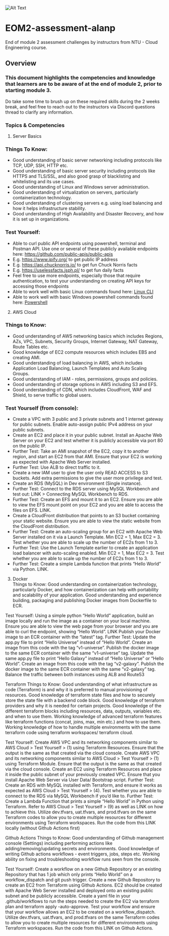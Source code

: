 ![Alt Text](https://github.com/lann87/cloud_infra_eng_ntu_coursework_alanp/blob/main/.misc/ntu_logo.png)  
# EOM2-assessment-alanp
End of module 2 assessment challenges by instructors from NTU - Cloud Engineering course.

## Overview  
### This document highlights the competencies and knowledge that learners are to be aware of at the end of module 2, prior to starting module 3.  

Do take some time to brush up on these required skills during the 2 weeks break, and feel free to reach out to the instructors via Discord questions thread to clarify any information.  

### Topics & Competencies  
1. Server Basics  
### Things To Know:  
- Good understanding of basic server networking including protocols like TCP, UDP, SSH, HTTP etc.  
- Good understanding of basic server security including protocols like HTTPS and TLS/SSL, and also good grasp of blacklisting and whitelisting and its use cases.  
- Good understanding of Linux and Windows server administration.  
- Good understanding of virtualization on servers, particularly containerization technology.  
- Good understanding of clustering servers e.g. using load balancing and how it helps infrastructure stability.  
- Good understanding of High Availability and Disaster Recovery, and how it is set up in organizations.  

### Test Yourself:  
- Able to curl public API endpoints using powershell, terminal and Postman API. Use one or several of these publicly available endpoints here: https://github.com/public-apis/public-apis 
- E.g. https://www.ipify.org/ to get public IP address  
- E.g. https://api.chucknorris.io/ to get fun Chuck Norris facts  
- E.g. https://uselessfacts.jsph.pl/ to get fun daily facts  
- Feel free to use more endpoints, especially those that require authentication, to test your understanding on creating API keys for accessing those endpoints  
- Able to work well with basic Linux commands found here: [Linux CLI](https://docs.google.com/document/d/1JP2iKkmgAMrj6DmNYvu4EKrL42e-NR7AeKxkhGN0pGk/edit?usp=sharing)  
- Able to work well with basic Windows powershell commands found here: [Powershell](https://docs.google.com/document/d/1zYae1-hU_v3pDDPNgCNdXJWIMeI6i6yPvZ0mTtKAoeA/edit?usp=sharing)  

2. AWS Cloud  
### Things to Know:  
- Good understanding of AWS networking basics which includes Regions, AZs, VPC, Subnets, Security Groups, Internet Gateway, NAT Gateway, Route Tables etc.  
- Good knowledge of EC2 compute resources which includes EBS and creating AMI.  
- Good understanding of load balancing in AWS, which includes Application Load Balancing, Launch Templates and Auto Scaling Groups.  
- Good understanding of IAM - roles, permissions, groups and policies.  
- Good understanding of storage options in AWS including S3 and EFS.  
- Good understanding of CDN, which includes CloudFront, WAF and Shield, to serve traffic to global users.  

### Test Yourself (from console):  
- Create a VPC with 3 public and 3 private subnets and 1 internet gateway for public subnets. Enable auto-assign public IPv4 address on your public subnets. 
- Create an EC2 and place it in your public subnet. Install an Apache Web Server on your EC2 and test whether it is publicly accessible via port 80 on the public IP.  
- Further Test: Take an AMI snapshot of the EC2, copy it to another region, and start an EC2 from that AMI. Ensure that your EC2 is working as expected with Apache Web Server installed.  
- Further Test: Use ALB to direct traffic to it.  
- Create a new IAM user to give the user only READ ACCESS to S3 buckets. Add extra permissions to give the user more privilege and test.  
- Create an RDS (MySQL) in Dev environment (Single instance).  
- Further Test: Connect to the RDS server using MySQL Workbench and test out: LINK > Connecting MySQL Workbench to RDS.  
- Further Test: Create an EFS and mount it to an EC2. Ensure you are able to view the EFS mount point on your EC2 and you are able to access the files on EFS. LINK.  
- Create a CloudFront distribution that points to an S3 bucket containing your static website. Ensure you are able to view the static website from the CloudFront distribution.   
- Further Test: Create an auto-scaling group for an EC2 with Apache Web Server installed on it via a Launch Template. Min EC2 = 1, Max EC2 = 3. Test whether you are able to scale up the number of EC2s from 1 to 3.  
- Further Test: Use the Launch Template earlier to create an application load balancer with auto-scaling enabled. Min EC2 = 1, Max EC2 = 3. Test whether you are able to scale up the number of EC2s from 1 to 3.  
- Further Test: Create a simple Lambda function that prints “Hello World” via Python. LINK.  


3. Docker  
Things to Know:
Good understanding on containerization technology, particularly Docker, and how containerization can help with portability and scalability of your application.
Good understanding and experience building, packaging and publishing Docker images from Dockerfile to ECR.

Test Yourself: 
Using a simple python “Hello World” application, build an image locally and run the image as a container on your local machine. Ensure you are able to view the web page from your browser and you are able to curl the endpoint, showing “Hello World”. LINK
Publish your Docker image to an ECR container with the “latest” tag.
Further Test:
Update the app.py file to print “Hello Universe” instead of “Hello World”. Create an image from this code with the tag “v1-universe”. Publish the docker image to the same ECR container with the same “v1-universe” tag.
Update the same app.py file to print “Hello Galaxy” instead of “Hello Universe” or “Hello World”. Create an image from this code with the tag “v2-galaxy”. Publish the docker image to the same ECR container with the same “v2-galaxy” tag.
Balance the traffic between both instances using ALB and Route53


Terraform
Things to Know:
Good understanding of what infrastructure as code (Terraform) is and why it is preferred to manual provisioning of resources.
Good knowledge of terraform state files and how to securely store the state file with a backend code block.
Good knowledge of terraform providers and why it is needed for certain projects.
Good knowledge of the different terraform blocks including resources, data, outputs, variables etc. and when to use them.
Working knowledge of advanced terraform features like terraform functions (concat, joins, max, min etc.) and how to use them.
Working knowledge of how to handle multiple environments with the same terraform code using terraform workspaces/ terraform cloud.

Test Yourself:
Create AWS VPC and its networking components similar to AWS Cloud > Test Yourself > (1) using Terraform Resources. Ensure that the output is the same as that created via the cloud console.
Create AWS VPC and its networking components similar to AWS Cloud > Test Yourself > (1) using Terraform Module. Ensure that the output is the same as that created via the cloud console.
Create an EC2 using Terraform Resources and place it inside the public subnet of your previously created VPC. Ensure that you install Apache Web Server via User Data/ Bootstrap script. 
Further Test: Create an RDS with MySQL installed with Terraform, and ensure it works as expected as AWS Cloud > Test Yourself > (4). Test whether you are able to connect to the RDS via MySQL Workbench if you’d like to.
Further Test: Create a Lambda Function that prints a simple “Hello World” in Python using Terraform. Refer to AWS Cloud > Test Yourself > (9) as well as LINK on how to achieve this.
Utilize dev.tfvars, uat.tfvars, and prod.tfvars on the same Terraform codes to allow you to create multiple resources for different environments using Terraform workspaces. Run the code from this LINK locally (without Github Actions first)


Github Actions
Things to Know:
Good understanding of Github management console (Settings) including performing actions like adding/removing/updating secrets and environments.
Good knowledge of writing Github actions workflows - event triggers, jobs, steps etc.
Working ability on fixing and troubleshooting workflow runs seen from the console.

Test Yourself:
Create a workflow on a new Github Repository or an existing Repository that has 1 job which only prints “Hello World” on a workflow_dispatch and git push trigger.
Create a new Github Repository to create an EC2 from Terraform using Github Actions. EC2 should be created with Apache Web Server installed and deployed onto an existing public subnet and be publicly accessible. Create a yaml file in your .github/workflows to run the steps needed to create the EC2 via terraform plan and terraform apply -auto-approve. Test your workflow and ensure that your workflow allows an EC2 to be created on a workflow_dispatch.
Utilize dev.tfvars, uat.tfvars, and prod.tfvars on the same Terraform codes to allow you to create multiple resources for different environments using Terraform workspaces. Run the code from this LINK on Github Actions.
